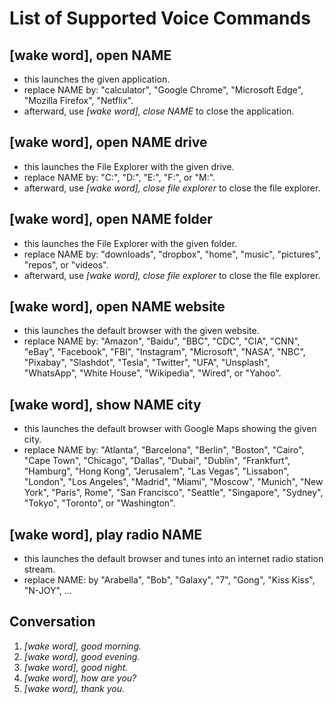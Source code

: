 List of Supported Voice Commands
================================

[wake word], open NAME
----------------------
* this launches the given application.
* replace NAME by: "calculator", "Google Chrome", "Microsoft Edge", "Mozilla Firefox", "Netflix".
* afterward, use *[wake word], close NAME* to close the application.


[wake word], open NAME drive
----------------------------
* this launches the File Explorer with the given drive.
* replace NAME by: "C:", "D:", "E:", "F:", or "M:".
* afterward, use *[wake word], close file explorer* to close the file explorer.


[wake word], open NAME folder
-----------------------------
* this launches the File Explorer with the given folder.
* replace NAME by: "downloads", "dropbox", "home", "music", "pictures", "repos", or "videos".
* afterward, use *[wake word], close file explorer* to close the file explorer.


[wake word], open NAME website
------------------------------
* this launches the default browser with the given website.
* replace NAME by: "Amazon", "Baidu", "BBC", "CDC", "CIA", "CNN", "eBay", "Facebook", "FBI", "Instagram", "Microsoft", "NASA", "NBC", "Pixabay", "Slashdot", "Tesla", "Twitter", "UFA", "Unsplash", "WhatsApp", "White House", "Wikipedia", "Wired", or "Yahoo".


[wake word], show NAME city
---------------------------
* this launches the default browser with Google Maps showing the given city.
* replace NAME by: "Atlanta", "Barcelona", "Berlin", "Boston", "Cairo", "Cape Town", "Chicago", "Dallas", "Dubai", "Dublin", "Frankfurt", "Hamburg", "Hong Kong", "Jerusalem", "Las Vegas", "Lissabon", "London", "Los Angeles", "Madrid", "Miami", "Moscow", "Munich", "New York", "Paris", Rome", "San Francisco", "Seattle", "Singapore", "Sydney", "Tokyo", "Toronto", or "Washington".


[wake word], play radio NAME
----------------------------
* this launches the default browser and tunes into an internet radio station stream.
* replace NAME: by "Arabella", "Bob", "Galaxy", "7", "Gong", "Kiss Kiss", "N-JOY", ...


Conversation
------------
1. *[wake word], good morning.*
2. *[wake word], good evening.*
3. *[wake word], good night.*
4. *[wake word], how are you?*
5. *[wake word], thank you.*
